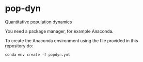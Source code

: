 # pop-dyn
Quantitative population dynamics

You need a package manager, for example Anaconda.

To create the Anaconda environment using the file provided in this repository do:

`conda env create -f popdyn.yml`
